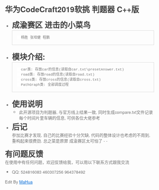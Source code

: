 <html lang="en"><head>
    <meta charset="UTF-8">
    <title></title>
<style id="system" type="text/css">h1,h2,h3,h4,h5,h6,p,blockquote {    margin: 0;    padding: 0;}body {    font-family: "Helvetica Neue", Helvetica, "Hiragino Sans GB", Arial, sans-serif;    font-size: 13px;    line-height: 18px;    color: #737373;    margin: 10px 13px 10px 13px;}a {    color: #0069d6;}a:hover {    color: #0050a3;    text-decoration: none;}a img {    border: none;}p {    margin-bottom: 9px;}h1,h2,h3,h4,h5,h6 {    color: #404040;    line-height: 36px;}h1 {    margin-bottom: 18px;    font-size: 30px;}h2 {    font-size: 24px;}h3 {    font-size: 18px;}h4 {    font-size: 16px;}h5 {    font-size: 14px;}h6 {    font-size: 13px;}hr {    margin: 0 0 19px;    border: 0;    border-bottom: 1px solid #ccc;}blockquote {    padding: 13px 13px 21px 15px;    margin-bottom: 18px;    font-family:georgia,serif;    font-style: italic;}blockquote:before {    content:"C";    font-size:40px;    margin-left:-10px;    font-family:georgia,serif;    color:#eee;}blockquote p {    font-size: 14px;    font-weight: 300;    line-height: 18px;    margin-bottom: 0;    font-style: italic;}code, pre {    font-family: Monaco, Andale Mono, Courier New, monospace;}code {    background-color: #fee9cc;    color: rgba(0, 0, 0, 0.75);    padding: 1px 3px;    font-size: 12px;    -webkit-border-radius: 3px;    -moz-border-radius: 3px;    border-radius: 3px;}pre {    display: block;    padding: 14px;    margin: 0 0 18px;    line-height: 16px;    font-size: 11px;    border: 1px solid #d9d9d9;    white-space: pre-wrap;    word-wrap: break-word;}pre code {    background-color: #fff;    color:#737373;    font-size: 11px;    padding: 0;}@media screen and (min-width: 768px) {    body {        width: 748px;        margin:10px auto;    }}</style><style id="custom" type="text/css"></style></head>
<body marginheight="0"><h2>华为CodeCraft2019软挑 判题器 C++版</h2>
<ul>
<li><h2>成渝赛区 进击的小菜鸟</h2>
<pre><code>  杨胜 张培健 程鹏</code></pre>
</li>
<li><h2>模块介绍:</h2>
<pre><code>  car类: 存放car的信息(读取自car.txt\presetAnswer.txt)
  road类: 存放road的信息(读取自road.txt)
  cross类: 存放cross的信息(读取自cross.txt)
  PathGraph类: 全部调度过程</code></pre>
</li>
<li><h2>使用说明</h2>
<ul>
<li>此开源项目为判题器, 与官方线上结果一致, 同时生成compare.txt文件记录每个时间片里车辆的信息, 可供各位大佬参考</li>
</ul>
</li>
<li><h2>后记</h2>
  参加比赛才发现, 自己的比赛经验十分欠缺, 代码的整体设计也考虑的不周到, 重构起来很费劲. 总之菜是原罪 成渝赛区太可怕了 - -       </li>
</ul>
<h2>有问题反馈</h2>
<p>在使用中有任何问题，欢迎反馈给我，可以用以下联系方式跟我交流

</p>
<ul>
<li>QQ: 524816083 460307256 964378492</li>
</ul>
<p>Edit By <a href="http://mahua.jser.me">MaHua</a></p>
</body></html>